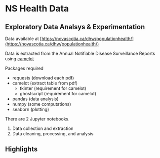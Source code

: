 # NS Health Data

## Exploratory Data Analsys & Experimentation

Data available at [https://novascotia.ca/dhw/populationhealth/](https://novascotia.ca/dhw/populationhealth/)

Data is extracted from the Annual Notifiable Disease Surveillance Reports using [camelot](https://github.com/camelot-dev/camelot)

Packages required

* requests (download each pdf)
* camelot (extract table from pdf)
	* tkinter (requirement for camelot)
	* ghostscript (requirement for camelot)
* pandas (data analysis)
* numpy (some computations)
* seaborn (plotting)

There are 2 Jupyter notebooks.

1. Data collection and extraction
2. Data cleaning, processing, and analysis

## Highlights